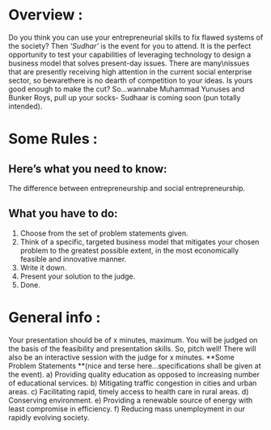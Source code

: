 <!-- TITLE: Sudhar -->
<!-- SUBTITLE: A quick summary of Sudhar -->

# Overview :
Do you think you can use your entrepreneurial skills to fix flawed systems of the society? 
Then *‘Sudhar’* is the event for you to attend. It is the perfect opportunity to test your capabilities of leveraging technology to design a business model that solves present-day issues. There are many\nissues that are presently receiving high attention in the current social enterprise sector, so bewarethere is no dearth of competition to your ideas. Is yours good enough to make the cut? So…wannabe Muhammad Yunuses and Bunker Roys, pull up your socks- Sudhaar is coming soon (pun totally intended). 
# Some Rules : 
## Here’s what you need to know:
The difference between entrepreneurship and social entrepreneurship.
## What you have to do: 
1) Choose from the set of problem statements given. 
2) Think of a specific, targeted business model that mitigates your chosen problem to the greatest possible extent, in the most economically feasible and innovative manner. 
3) Write it down. 
4) Present your solution to the judge. 
5) Done. 
# General info :
Your presentation should be of x minutes, maximum. You will be judged on the basis of the feasibility and presentation skills. So, pitch well! 
There will also be an interactive session with the judge for x minutes. 
**Some Problem Statements **(nice and terse here…specifications shall be given at the event). 
a) Providing quality education as opposed to increasing number of educational services. 
b) Mitigating traffic congestion in cities and urban areas. 
c) Facilitating rapid, timely access to health care in rural areas. 
d) Conserving environment.
e) Providing a renewable source of energy with least compromise in efficiency.
f) Reducing mass unemployment in our rapidly evolving society.

